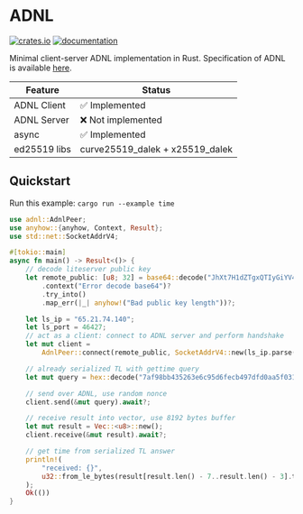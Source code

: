# ADNL

[![crates.io](https://img.shields.io/crates/v/adnl.svg)](https://crates.io/crates/adnl)
[![documentation](https://docs.rs/adnl/badge.svg)](https://docs.rs/adnl)

Minimal client-server ADNL implementation in Rust. Specification of ADNL is available [here](https://github.com/tonstack/ton-docs/blob/main/ADNL/README.md).

| Feature      | Status                          |
|--------------|---------------------------------|
| ADNL Client  | ✅ Implemented                   |
| ADNL Server  | ❌ Not implemented               |
| async        | ✅ Implemented                   |
| ed25519 libs | curve25519_dalek + x25519_dalek |

## Quickstart
Run this example: `cargo run --example time`

```rust
use adnl::AdnlPeer;
use anyhow::{anyhow, Context, Result};
use std::net::SocketAddrV4;

#[tokio::main]
async fn main() -> Result<()> {
    // decode liteserver public key
    let remote_public: [u8; 32] = base64::decode("JhXt7H1dZTgxQTIyGiYV4f9VUARuDxFl/1kVBjLSMB8=")
        .context("Error decode base64")?
        .try_into()
        .map_err(|_| anyhow!("Bad public key length"))?;

    let ls_ip = "65.21.74.140";
    let ls_port = 46427;
    // act as a client: connect to ADNL server and perform handshake
    let mut client =
        AdnlPeer::connect(remote_public, SocketAddrV4::new(ls_ip.parse()?, ls_port)).await?;

    // already serialized TL with gettime query
    let mut query = hex::decode("7af98bb435263e6c95d6fecb497dfd0aa5f031e7d412986b5ce720496db512052e8f2d100cdf068c7904345aad16000000000000")?;

    // send over ADNL, use random nonce
    client.send(&mut query).await?;

    // receive result into vector, use 8192 bytes buffer
    let mut result = Vec::<u8>::new();
    client.receive(&mut result).await?;

    // get time from serialized TL answer
    println!(
        "received: {}",
        u32::from_le_bytes(result[result.len() - 7..result.len() - 3].try_into()?)
    );
    Ok(())
}
```
